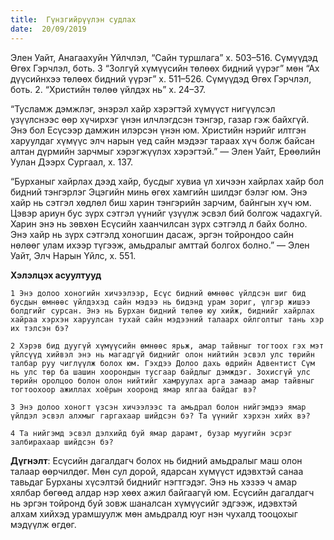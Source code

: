 ```yaml
---
title:  Гүнзгийрүүлэн судлах
date:  20/09/2019
---
```


Элен Уайт, Анагаахуйн Үйлчлэл, “Сайн туршлага” х. 503–516. Сүмүүдэд Өгөх Гэрчлэл, боть. 3 “Золгүй хүмүүсийн төлөөх бидний үүрэг” мөн “Ах дүүсийнхээ төлөөх бидний үүрэг” х. 511–526. Сүмүүдэд Өгөх Гэрчлэл, боть. 2. “Христийн төлөө үйлдэх нь” х. 24–37.

“Тусламж дэмжлэг, энэрэл хайр хэрэгтэй хүмүүст нигүүлсэл үзүүлснээс өөр хүчирхэг үнэн илчлэгдсэн тэнгэр, газар гэж байхгүй. Энэ бол Есүсээр дамжин илэрсэн үнэн юм. Христийн нэрийг илтгэн харуулдаг хүмүүс элч нарын үед сайн мэдээг тараах хүч болж байсан алтан дүрмийн зарчмыг хэрэгжүүлэх хэрэгтэй.” — Элен Уайт, Ерөөлийн Уулан Дээрх Сургаал, х. 137.

“Бурханыг хайрлах дээд хайр, бусдыг хувиа үл хичээн хайрлах хайр бол бидний тэнгэрлэг Эцэгийн минь өгөх хамгийн шилдэг бэлэг юм. Энэ хайр нь сэтгэл хөдлөл биш харин тэнгэрийн зарчим, байнгын хүч юм. Цэвэр ариун бус зүрх сэтгэл үүнийг үзүүлж эсвэл бий болгож чадахгүй. Харин энэ нь зөвхөн Есүсийн хаанчилсан зүрх сэтгэлд л байх болно. Энэ хайр нь зүрх сэтгэлд хоногшин дасаж, эргэн тойрондоо сайн нөлөөг улам ихээр түгээж, амьдралыг амттай болгох болно.” — Элен Уайт, Элч Нарын Үйлс, х. 551.

**Хэлэлцэх асуултууд**

`1 Энэ долоо хоногийн хичээлээр, Есүс бидний өмнөөс үйлдсэн шиг бид бусдын өмнөөс үйлдэхэд сайн мэдээ нь бидэнд урам зориг, үлгэр жишээ болдгийг сурсан. Энэ нь Бурхан бидний төлөө юу хийж, биднийг хайрлах хайраа хэрхэн харуулсан тухай сайн мэдээний талаарх ойлголтыг тань хэр их тэлсэн бэ?`

`2 Хэрэв бид дуугүй хүмүүсийн өмнөөс ярьж, амар тайвныг тогтоох гэх мэт үйлсүүд хийвэл энэ нь магадгүй биднийг олон нийтийн эсвэл улс төрийн талбар руу чиглүүлж болох юм. Гэхдээ Долоо дахь өдрийн Адвентист Сүм нь улс төр ба шашин хоорондын тусгаар байдлыг дэмждэг. Зохисгүй улс төрийн оролцоо болон олон нийтийг хамруулах арга замаар амар тайвныг тогтоохоор ажиллах хоёрын хооронд ямар ялгаа байдаг вэ?`

`3 Энэ долоо хоногт үзсэн хичээлээс та амьдрал болон нийгэмдээ ямар үйлдэл эсвэл алхмыг гаргахаар шийдсэн бэ? Та үүнийг хэрхэн хийх вэ?`

`4 Та нийгэмд эсвэл дэлхийд буй ямар дарамт, бузар муугийн эсрэг залбирахаар шийдсэн бэ?`

**Дүгнэлт**: Есүсийн дагалдагч болох нь бидний амьдралыг маш олон талаар өөрчилдөг. Мөн сул дорой, ядарсан хүмүүст идэвхтэй санаа тавьдаг Бурханы хүсэлтэй биднийг нэгтгэдэг. Энэ нь хэзээ ч амар хялбар бөгөөд алдар нэр хөөх ажил байгаагүй юм. Есүсийн дагалдагч нь эргэн тойронд буй зовж шаналсан хүмүүсийг эдгээж, идэвхтэй алхам хийхэд урамшуулж мөн амьдралд юуг нэн чухалд тооцохыг мэдүүлж өгдөг.